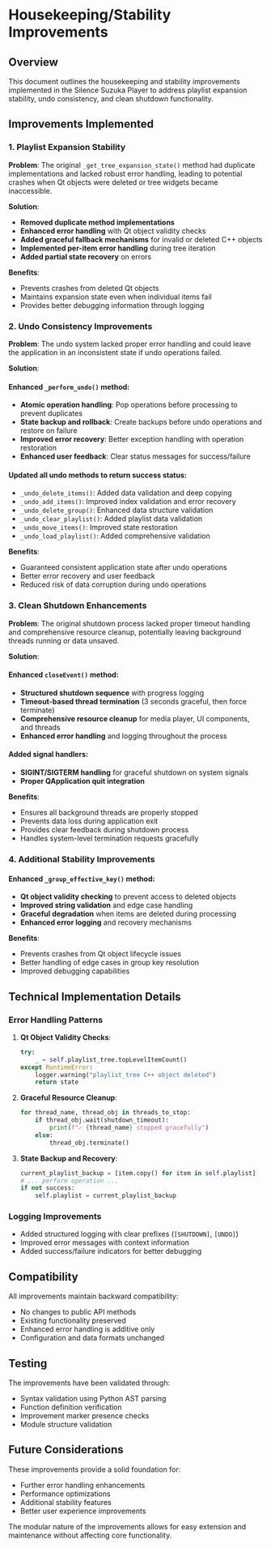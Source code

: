 # Housekeeping/Stability Improvements

## Overview

This document outlines the housekeeping and stability improvements implemented in the Silence Suzuka Player to address playlist expansion stability, undo consistency, and clean shutdown functionality.

## Improvements Implemented

### 1. Playlist Expansion Stability

**Problem**: The original `_get_tree_expansion_state()` method had duplicate implementations and lacked robust error handling, leading to potential crashes when Qt objects were deleted or tree widgets became inaccessible.

**Solution**: 
- **Removed duplicate method implementations**
- **Enhanced error handling** with Qt object validity checks
- **Added graceful fallback mechanisms** for invalid or deleted C++ objects
- **Implemented per-item error handling** during tree iteration
- **Added partial state recovery** on errors

**Benefits**:
- Prevents crashes from deleted Qt objects
- Maintains expansion state even when individual items fail
- Provides better debugging information through logging

### 2. Undo Consistency Improvements

**Problem**: The undo system lacked proper error handling and could leave the application in an inconsistent state if undo operations failed.

**Solution**:

#### Enhanced `_perform_undo()` method:
- **Atomic operation handling**: Pop operations before processing to prevent duplicates
- **State backup and rollback**: Create backups before undo operations and restore on failure
- **Improved error recovery**: Better exception handling with operation restoration
- **Enhanced user feedback**: Clear status messages for success/failure

#### Updated all undo methods to return success status:
- `_undo_delete_items()`: Added data validation and deep copying
- `_undo_add_items()`: Improved index validation and error recovery
- `_undo_delete_group()`: Enhanced data structure validation
- `_undo_clear_playlist()`: Added playlist data validation
- `_undo_move_items()`: Improved state restoration
- `_undo_load_playlist()`: Added comprehensive validation

**Benefits**:
- Guaranteed consistent application state after undo operations
- Better error recovery and user feedback
- Reduced risk of data corruption during undo operations

### 3. Clean Shutdown Enhancements

**Problem**: The original shutdown process lacked proper timeout handling and comprehensive resource cleanup, potentially leaving background threads running or data unsaved.

**Solution**:

#### Enhanced `closeEvent()` method:
- **Structured shutdown sequence** with progress logging
- **Timeout-based thread termination** (3 seconds graceful, then force terminate)
- **Comprehensive resource cleanup** for media player, UI components, and threads
- **Enhanced error handling** and logging throughout the process

#### Added signal handlers:
- **SIGINT/SIGTERM handling** for graceful shutdown on system signals
- **Proper QApplication quit integration**

**Benefits**:
- Ensures all background threads are properly stopped
- Prevents data loss during application exit
- Provides clear feedback during shutdown process
- Handles system-level termination requests gracefully

### 4. Additional Stability Improvements

#### Enhanced `_group_effective_key()` method:
- **Qt object validity checking** to prevent access to deleted objects
- **Improved string validation** and edge case handling
- **Graceful degradation** when items are deleted during processing
- **Enhanced error logging** and recovery mechanisms

**Benefits**:
- Prevents crashes from Qt object lifecycle issues
- Better handling of edge cases in group key resolution
- Improved debugging capabilities

## Technical Implementation Details

### Error Handling Patterns

1. **Qt Object Validity Checks**:
   ```python
   try:
       _ = self.playlist_tree.topLevelItemCount()
   except RuntimeError:
       logger.warning("playlist_tree C++ object deleted")
       return state
   ```

2. **Graceful Resource Cleanup**:
   ```python
   for thread_name, thread_obj in threads_to_stop:
       if thread_obj.wait(shutdown_timeout):
           print(f"✓ {thread_name} stopped gracefully")
       else:
           thread_obj.terminate()
   ```

3. **State Backup and Recovery**:
   ```python
   current_playlist_backup = [item.copy() for item in self.playlist]
   # ... perform operation ...
   if not success:
       self.playlist = current_playlist_backup
   ```

### Logging Improvements

- Added structured logging with clear prefixes (`[SHUTDOWN]`, `[UNDO]`)
- Improved error messages with context information
- Added success/failure indicators for better debugging

## Compatibility

All improvements maintain backward compatibility:
- No changes to public API methods
- Existing functionality preserved
- Enhanced error handling is additive only
- Configuration and data formats unchanged

## Testing

The improvements have been validated through:
- Syntax validation using Python AST parsing
- Function definition verification
- Improvement marker presence checks
- Module structure validation

## Future Considerations

These improvements provide a solid foundation for:
- Further error handling enhancements
- Performance optimizations
- Additional stability features
- Better user experience improvements

The modular nature of the improvements allows for easy extension and maintenance without affecting core functionality.